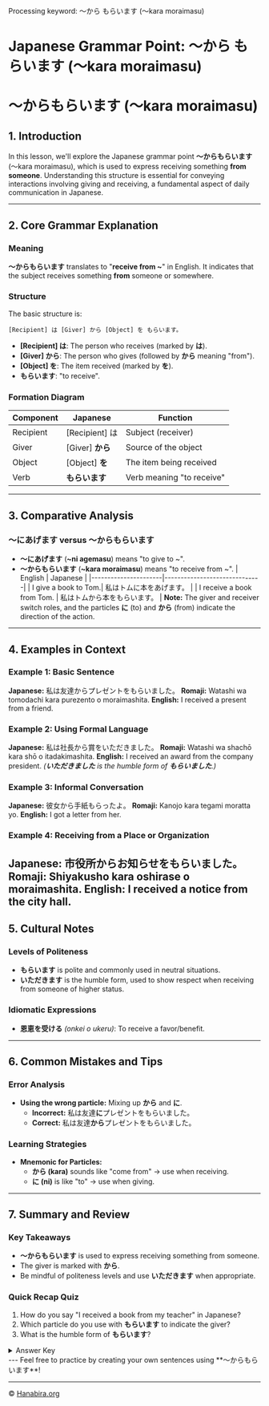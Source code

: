 Processing keyword: ～から もらいます (〜kara moraimasu)
# Japanese Grammar Point: ～から もらいます (〜kara moraimasu)
# ～からもらいます (〜kara moraimasu)
## 1. Introduction
In this lesson, we'll explore the Japanese grammar point **～からもらいます** (〜kara moraimasu), which is used to express receiving something **from someone**. Understanding this structure is essential for conveying interactions involving giving and receiving, a fundamental aspect of daily communication in Japanese.

---
## 2. Core Grammar Explanation
### Meaning
**～からもらいます** translates to "**receive from ~**" in English. It indicates that the subject receives something **from** someone or somewhere.
### Structure
The basic structure is:
```
[Recipient] は [Giver] から [Object] を もらいます。
```
- **[Recipient] は**: The person who receives (marked by **は**).
- **[Giver] から**: The person who gives (followed by **から** meaning "from").
- **[Object] を**: The item received (marked by **を**).
- **もらいます**: "to receive".
### Formation Diagram
| Component        | Japanese               | Function                   |
|------------------|------------------------|----------------------------|
| Recipient        | [Recipient] は          | Subject (receiver)         |
| Giver            | [Giver] **から**        | Source of the object       |
| Object           | [Object] **を**         | The item being received    |
| Verb             | **もらいます**          | Verb meaning "to receive"  |
---
## 3. Comparative Analysis
### ～にあげます versus ～からもらいます
- **～にあげます** (**~ni agemasu**) means "to give to ~".
- **～からもらいます** (**~kara moraimasu**) means "to receive from ~".
| English              | Japanese                     |
|----------------------|------------------------------|
| I give a book to Tom.| 私はトムに本をあげます。         |
| I receive a book from Tom. | 私はトムから本をもらいます。 |
**Note:** The giver and receiver switch roles, and the particles **に** (to) and **から** (from) indicate the direction of the action.
---
## 4. Examples in Context
### Example 1: Basic Sentence
**Japanese:** 私は友達からプレゼントをもらいました。
**Romaji:** Watashi wa tomodachi kara purezento o moraimashita.
**English:** I received a present from a friend.
### Example 2: Using Formal Language
**Japanese:** 私は社長から賞をいただきました。
**Romaji:** Watashi wa shachō kara shō o itadakimashita.
**English:** I received an award from the company president.
*(**いただきました** is the humble form of **もらいました**.)*
### Example 3: Informal Conversation
**Japanese:** 彼女から手紙もらったよ。
**Romaji:** Kanojo kara tegami moratta yo.
**English:** I got a letter from her.
### Example 4: Receiving from a Place or Organization
**Japanese:** 市役所からお知らせをもらいました。
**Romaji:** Shiyakusho kara oshirase o moraimashita.
**English:** I received a notice from the city hall.
---
## 5. Cultural Notes
### Levels of Politeness
- **もらいます** is polite and commonly used in neutral situations.
- **いただきます** is the humble form, used to show respect when receiving from someone of higher status.
### Idiomatic Expressions
- **恩恵を受ける** *(onkei o ukeru)*: To receive a favor/benefit.
---
## 6. Common Mistakes and Tips
### Error Analysis
- **Using the wrong particle:** Mixing up **から** and **に**.
  - **Incorrect:** 私は友達**に**プレゼントをもらいました。
  - **Correct:** 私は友達**から**プレゼントをもらいました。
### Learning Strategies
- **Mnemonic for Particles:**
  - **から (kara)** sounds like "come from" → use when receiving.
  - **に (ni)** is like "to" → use when giving.
---
## 7. Summary and Review
### Key Takeaways
- **～からもらいます** is used to express receiving something from someone.
- The giver is marked with **から**.
- Be mindful of politeness levels and use **いただきます** when appropriate.
### Quick Recap Quiz
1. How do you say "I received a book from my teacher" in Japanese?
2. Which particle do you use with **もらいます** to indicate the giver?
3. What is the humble form of **もらいます**?
<details>
<summary>Answer Key</summary>
1. **私は先生から本をもらいました。**
2. **から**
3. **いただきます**
</details>
---
Feel free to practice by creating your own sentences using **～からもらいます**!


---

© [Hanabira.org](https://hanabira.org)
